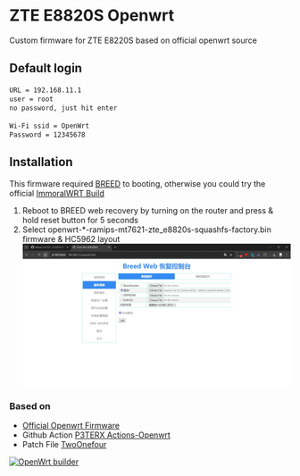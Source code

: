 # ZTE E8820S Openwrt
Custom firmware for ZTE E8220S based on official openwrt source

## Default login
```
URL = 192.168.11.1
user = root
no password, just hit enter

Wi-Fi ssid = OpenWrt
Password = 12345678
```

## Installation
This firmware required [BREED](https://breed.hackpascal.net/) to booting, otherwise you could try the official [ImmoralWRT Build](https://firmware-selector.immortalwrt.org/)

1. Reboot to BREED web recovery by turning on the router and press & hold reset button for 5 seconds
2. Select openwrt-*-ramips-mt7621-zte_e8820s-squashfs-factory.bin firmware & HC5962 layout
![Installation](image/BREED.webp)

### Based on
- [Official Openwrt Firmware](https://github.com/openwrt/openwrt)
- Github Action [P3TERX Actions-Openwrt](https://github.com/P3TERX/Actions-OpenWrt/)
- Patch File [TwoOnefour](https://github.com/TwoOnefour/E8820S-OpenWrt)

[![OpenWrt builder](https://github.com/srt19/ZTE-E8820S/actions/workflows/openwrt-builder.yml/badge.svg?event=release)](https://github.com/srt19/ZTE-E8820S/actions/workflows/openwrt-builder.yml)